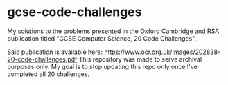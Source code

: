 # gcse-code-challenges
My solutions to the problems presented in the Oxford Cambridge and RSA publication titled "GCSE Computer Science, 20 Code Challenges".

Said publication is available here: https://www.ocr.org.uk/Images/202838-20-code-challenges.pdf
This repository was made to serve archival purposes only. My goal is to stop updating this repo only once I've completed all 20 challenges.
